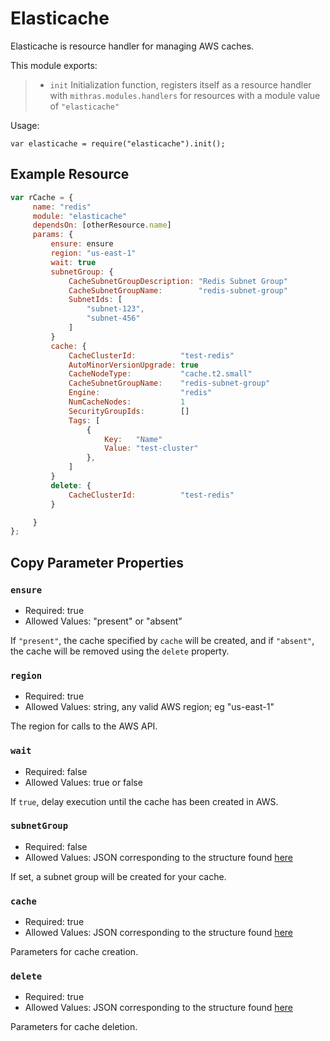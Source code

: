 
 
 # Elasticache
 
 Elasticache is resource handler for managing AWS caches.
 
 This module exports:
 
 > * `init` Initialization function, registers itself as a resource
 >   handler with `mithras.modules.handlers` for resources with a
 >   module value of `"elasticache"`
 
 Usage:
 
 `var elasticache = require("elasticache").init();`
 
  ## Example Resource
 
 ```javascript
 var rCache = {
      name: "redis"
      module: "elasticache"
      dependsOn: [otherResource.name]
      params: {
          ensure: ensure
          region: "us-east-1"
          wait: true
          subnetGroup: {
              CacheSubnetGroupDescription: "Redis Subnet Group"
              CacheSubnetGroupName:        "redis-subnet-group"
              SubnetIds: [
                  "subnet-123",
                  "subnet-456"
              ]
          }
          cache: {
              CacheClusterId:          "test-redis"
              AutoMinorVersionUpgrade: true
              CacheNodeType:           "cache.t2.small"
              CacheSubnetGroupName:    "redis-subnet-group"
              Engine:                  "redis"
              NumCacheNodes:           1
              SecurityGroupIds:        []
              Tags: [
                  {
                      Key:   "Name"
                      Value: "test-cluster"
                  },
              ]
          }
          delete: {
              CacheClusterId:          "test-redis"
          }

      }
 };
 ```
 
 ## Copy Parameter Properties
 
 ### `ensure`

 * Required: true
 * Allowed Values: "present" or "absent"

 If `"present"`, the cache specified by `cache` will be created, and
 if `"absent"`, the cache will be removed using the `delete` property.
 
 ### `region`

 * Required: true
 * Allowed Values: string, any valid AWS region; eg "us-east-1"

 The region for calls to the AWS API.
 
 ### `wait`

 * Required: false
 * Allowed Values: true or false

 If `true`, delay execution until the cache has been created in AWS.
 
 ### `subnetGroup`

 * Required: false
 * Allowed Values: JSON corresponding to the structure found [here](https://docs.aws.amazon.com/sdk-for-go/api/service/elasticache.html#type-CreateCacheSubnetGroupInput)

 If set, a subnet group will be created for your cache.
 
 ### `cache`

 * Required: true
 * Allowed Values: JSON corresponding to the structure found [here](https://docs.aws.amazon.com/sdk-for-go/api/service/elasticache.html#type-CreateCacheInput)

 Parameters for cache creation.
 
 ### `delete`

 * Required: true
 * Allowed Values: JSON corresponding to the structure found [here](https://docs.aws.amazon.com/sdk-for-go/api/service/elasticache.html#type-DeleteCacheInput)

 Parameters for cache deletion.
 

